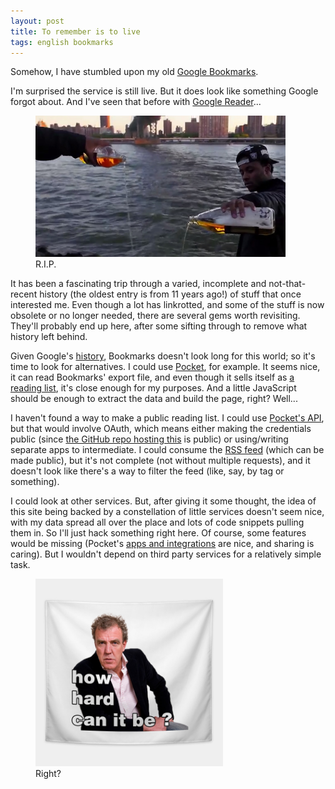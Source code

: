 ```yaml
---
layout: post
title: To remember is to live
tags: english bookmarks
---
```


Somehow, I have stumbled upon my old [Google Bookmarks](https://www.google.com/bookmarks/). 

I'm surprised the service is still live. But it does look like something Google forgot about. And I've seen that before with [Google Reader](https://www.cnet.com/news/google-closes-the-book-on-reader-announces-july-1-sunset/)...

<figure class='center-block'>
  <img alt='Pouring one out for Google Reader' src='/assets/images/pouring-one-out.png' width='400' title='Photo from freundevonfreunden.com'>
  <figcaption>R.I.P.</figcaption>
</figure>

It has been a fascinating trip through a varied, incomplete and not-that-recent history (the oldest entry is from 11 years ago!) of stuff that once interested me. Even though a lot has linkrotted, and some of the stuff is now obsolete or no longer needed, there are several gems worth revisiting. They'll probably end up here, after some sifting through to remove what history left behind.

Given Google's [history](https://killedbygoogle.com/), Bookmarks doesn't look long for this world; so it's time to look for alternatives. I could use [Pocket](https://getpocket.com/), for example. It seems nice, it can read Bookmarks' export file, and even though it sells itself as [a reading list](https://www.makeuseof.com/tag/pros-cons-pocket/), it's close enough for my purposes. And a little JavaScript should be enough to extract the data and build the page, right? Well...

I haven't found a way to make a public reading list. I could use [Pocket's API](https://getpocket.com/developer/docs/overview), but that would involve OAuth, which means either making the credentials public (since [the GitHub repo hosting this](https://github.com/hanjos/hanjos.github.io) is public) or using/writing separate apps to intermediate. I could consume the [RSS feed](https://getpocket.com/users/*sso14176479554776e7/feed/all) (which can be made public), but it's not complete (not without multiple requests), and it doesn't look like there's a way to filter the feed (like, say, by tag or something). 

I could look at other services. But, after giving it some thought, the idea of this site being backed by a constellation of little services doesn't seem nice, with my data spread all over the place and lots of code snippets pulling them in. So I'll just hack something right here. Of course, some features would be missing (Pocket's [apps and integrations](https://getpocket.com/apps/) are nice, and sharing is caring). But I wouldn't depend on third party services for a relatively simple task. 

<figure class='center-block'>
  <img alt='How hard can it be?' src='/assets/images/how-hard-can-it-be.jpg' 
    width='300px' title='Picture from teepublic.com'>
  <figcaption>Right?</figcaption>
</figure>



